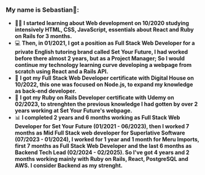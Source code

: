 ### My name is Sebastian👋:

- 👨‍💻 **I started learning about Web development on 10/2020 studying intensively HTML, CSS, JavaScript, essentials about React and Ruby on Rails for 3 months.**
- 💻 **Then, in 01/2021, I got a position as Full Stack Web Developer for a private English tutoring brand called Set Your Future, I had worked before there almost 2 years, but as a Project Manager; So I would continue my technology learning curve developing a webpage from scratch using React and a Rails API.**
- 🏁 **I got my Full Stack Web Developer certificate with Digital House on 10/2022, this one was focused on Node.js, to expand my knowledge as back-end developer.**
- 🏁 **I got my Ruby on Rails Developer certificate with Udemy on 02/2023, to strenghten the previous knowledge I had gotten by over 2 years working at Set Your Future's webpage.**
- :bar_chart: **I completed 2 years and 6 months working as Full Stack Web Developer for Set Your Future (01/2021 - 06/2023), then I worked 7 months as Mid Full Stack web developer for Superlative Software (07/2023 - 01/2024), I worked for 1 year and 1 month for Meru Imports, first 7 months as Full Stack Web Developer and the last 6 months as Backend Tech Lead (02/2024 - 02/2025). So I've got 4 years and 2 months working mainly with Ruby on Rails, React, PostgreSQL and AWS. I consider Backend as my strenght.**
